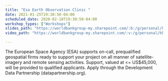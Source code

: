 ```yaml
---
title: "Esa Earth Observation Clinic "
date: 2021-01-25T19:30:50-04:00
scheduled_date: 2020-02-18T19:30:50-04:00
workshop_types: ["Workshops"]
slides_path: "https://worldbankgroup-my.sharepoint.com/:b:/g/personal/hkrambeck_worldbank_org/Ea3mINpXD9tDpLJrTp7VZLYBtf8sq2Wh7eC0ys3uqONbog?e=BL1pDR"
video_path: "https://worldbankgroup-my.sharepoint.com/:v:/g/personal/hkrambeck_worldbank_org/EZAZY4NaJcxCkojV8EFM-mYBA9uaKi8qSgOSCbmZPPI5Vg?e=tzePmc"

---
```


The European Space Agency (ESA) supports on-call, prequalified geospatial firms ready to support your project on all manner of satellite-imagery and remote sensing activities. Support, valued at <= US$45,000, will be provided to qualified applicants. Apply through the Development Data Partnership (datapartnership.org).